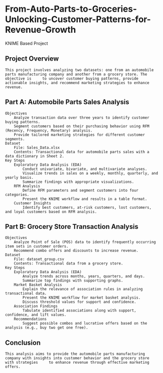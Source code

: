 # From-Auto-Parts-to-Groceries-Unlocking-Customer-Patterns-for-Revenue-Growth
KNIME Based Project
## Project Overview
	This project involves analyzing two datasets: one from an automobile parts manufacturing company and another from a grocery store. The objective is 	to uncover customer buying patterns, provide actionable insights, and recommend marketing strategies to enhance revenue.
## Part A: Automobile Parts Sales Analysis
	Objectives
		Analyze transaction data over three years to identify customer buying patterns.
		Segment customers based on their purchasing behavior using RFM (Recency, Frequency, Monetary) analysis.
		Provide tailored marketing strategies for different customer segments.
	Dataset
		File: Sales_Data.xlsx
		Contents: Transactional data for automobile parts sales with a data dictionary in Sheet 2.
	Key Steps
		Exploratory Data Analysis (EDA)
			Conduct univariate, bivariate, and multivariate analyses.
			Visualize trends in sales on a weekly, monthly, quarterly, and yearly basis.
			Summarize findings with appropriate visualizations.
		RFM Analysis
			Define RFM parameters and segment customers into four categories.
			Present the KNIME workflow and results in a table format.
		Customer Insights
			Identify best customers, at-risk customers, lost customers, and loyal customers based on RFM analysis.
## Part B: Grocery Store Transaction Analysis
	Objectives
		Analyze Point of Sale (POS) data to identify frequently occurring item sets in customer orders.
		Recommend combo offers and discounts to increase revenue.
	Dataset
		File: dataset_group.csv
		Contents: Transactional data from a grocery store.
	Key Steps
		Exploratory Data Analysis (EDA)
			Analyze trends across months, years, quarters, and days.
			Summarize top findings with supporting graphs.
		Market Basket Analysis
			Explain the relevance of association rules in analyzing transactional data.
			Present the KNIME workflow for market basket analysis.
			Discuss threshold values for support and confidence.
		Association Findings
			Tabulate identified associations along with support, confidence, and lift values.
		Recommendations
			Suggest possible combos and lucrative offers based on the analysis (e.g., buy two get one free).
## Conclusion
	This analysis aims to provide the automobile parts manufacturing company with insights into customer behavior and the grocery store with strategies 	to enhance revenue through effective marketing offers.
